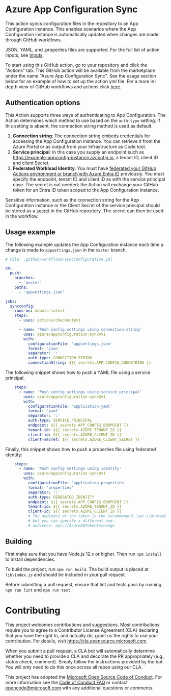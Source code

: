 # Azure App Configuration Sync

This action syncs configuration files in the repository to an App Configuration instance. This enables scenarios where the App Configuration instance is automatically updated when changes are made through GitHub workflows.

JSON, YAML, and .properties files are supported. For the full list of action inputs, see [Inputs](./action.yml).

To start using this GitHub action, go to your repository and click the "Actions" tab. This GitHub action will be available from the marketplace under the name "Azure App Configuration Sync". See the usage section below for an example of how to set up the action yml file. For a more in-depth view of GitHub workflows and actions click [here](https://help.github.com/en/actions/automating-your-workflow-with-github-actions).

## Authentication options

This Action supports three ways of authenticating to App Configuration. The Action determines which method to use based on the `auth-type` setting. If this setting is absent, the connection string method is used as default.
1. **Connection string**: The connection string embeds credentials for accessing the App Configuration instance. You can retrieve it from the Azure Portal or as output from your Infrastructure as Code tool.
1. **Service principal**: In this case you supply an endpoint such as https://example-appconfig-instance.azconfig.io, a tenant ID, client ID and client Secret.
1. **Federated Workload Identity**: You must have [federated your GitHub Actions environment or branch with Azure Entra ID](https://docs.github.com/en/actions/deployment/security-hardening-your-deployments/configuring-openid-connect-in-azure) previously. You must specify the endpoint, tenant ID and client ID as with the service principal case. The secret is not needed; the Action will exchange your GitHub token for an Entra ID token scoped to the App Configuration instance.

Sensitive information, such as the connection string for the App Configuration instance or the Client Secret of the service principal should be stored as a [secret](https://help.github.com/en/articles/virtual-environments-for-github-actions#creating-and-using-secrets-encrypted-variables) in the GitHub repository.  The secret can then be used in the workflow.


## Usage example

The following example updates the App Configuration instance each time a change is made to `appsettings.json` in the `master` branch.

```yaml
# File: .github/workflows/syncConfiguration.yml

on:
  push:
    branches:
      - 'master'
    paths:
      - 'appsettings.json'

jobs:
  syncconfig:
    runs-on: ubuntu-latest
    steps:
      - uses: actions/checkout@v1

      - name: 'Push config settings using connection-string'
        uses: azure/appconfiguration-sync@v1
        with:
          configurationFile: 'appsettings.json'
          format: 'json'
          separator: ':'
          auth-type: CONNECTION_STRING
          connectionString: ${{ secrets.APP_CONFIG_CONNSTRING }}
```

The following snippet shows how to push a YAML file using a service principal.
```yaml
    steps:
      - name: 'Push config settings using service principal'
        uses: azure/appconfiguration-sync@v1
        with:
          configurationFile: 'application.yaml'
          format: 'yaml'
          separator: ':'
          auth-type: SERVICE_PRINCIPAL
          endpoint: ${{ secrets.APP_CONFIG_ENDPOINT }}
          tenant-id: ${{ secrets.AZURE_TENANT_ID }}
          client-id: ${{ secrets.AZURE_CLIENT_ID }}
          client-secret: ${{ secrets.AZURE_CLIENT_SECRET }}
```
Finally, this snippet shows how to push a properties file using federated identity:
```yaml
    steps:
      - name: 'Push config settings using identity'
        uses: azure/appconfiguration-sync@v1
        with:
          configurationFile: 'application.properties'
          format: 'properties'
          separator: ':'
          auth-type: FEDERATED_IDENTITY
          endpoint: ${{ secrets.APP_CONFIG_ENDPOINT }}
          tenant-id: ${{ secrets.AZURE_TENANT_ID }}
          client-id: ${{ secrets.AZURE_CLIENT_ID }}
          # The audience of the token is the recommended `api://AzureADTokenExchange` value,
          # but you can specify a different one.
          # audience: api://AzureADTokenExchange
```

## Building

First make sure that you have Node.js 12.x or higher. Then run `npm install` to install dependencies.

To build the project, run `npm run build`. The build output is placed at `lib\index.js` and should be included in your pull request.

Before submitting a pull request, ensure that lint and tests pass by running `npm run lint` and `npm run test`.

# Contributing

This project welcomes contributions and suggestions. Most contributions require you to agree to a
Contributor License Agreement (CLA) declaring that you have the right to, and actually do, grant us
the rights to use your contribution. For details, visit https://cla.opensource.microsoft.com.

When you submit a pull request, a CLA bot will automatically determine whether you need to provide
a CLA and decorate the PR appropriately (e.g., status check, comment). Simply follow the instructions
provided by the bot. You will only need to do this once across all repos using our CLA.

This project has adopted the [Microsoft Open Source Code of Conduct](https://opensource.microsoft.com/codeofconduct/).
For more information see the [Code of Conduct FAQ](https://opensource.microsoft.com/codeofconduct/faq/) or
contact [opencode@microsoft.com](mailto:opencode@microsoft.com) with any additional questions or comments.

